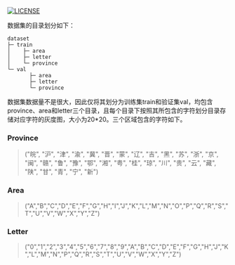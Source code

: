 [![LICENSE](https://img.shields.io/badge/license-Anti%20996-blue.svg)](https://github.com/996icu/996.ICU/blob/master/LICENSE)

数据集的目录划分如下：
```
dataset
├─ train
│    ├─ area
│    ├─ letter
│    └─ province
└─ val
       ├─ area
       ├─ letter
       └─ province
```
数据集数据量不是很大，因此仅将其划分为训练集train和验证集val，均包含province、area和letter三个目录，且每个目录下按照其所包含的字符划分目录存储对应字符的灰度图，大小为20\*20。三个区域包含的字符如下。

### Province
> ("皖", "沪", "津", "渝", "冀", "晋", "蒙", "辽", "吉", "黑", "苏", "浙", "京", "闽", "赣", "鲁", "豫", "鄂", "湘", "粤", "桂", "琼", "川", "贵", "云", "藏", "陕", "甘", "青", "宁", "新")      

### Area
> ("A","B","C","D","E","F","G","H","I","J","K","L","M","N","O","P","Q","R","S","T","U","V","W","X","Y","Z")
### Letter
> ("0","1","2","3","4","5","6","7","8","9","A","B","C","D","E","F","G","H","J","K","L","M","N","P","Q","R","S","T","U","V","W","X","Y","Z") 

